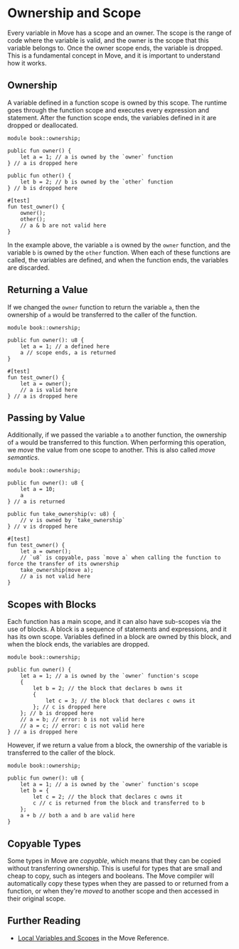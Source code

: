 # Ownership and Scope

Every variable in Move has a scope and an owner. The scope is the range of code where the variable
is valid, and the owner is the scope that this variable belongs to. Once the owner scope ends, the
variable is dropped. This is a fundamental concept in Move, and it is important to understand how it
works.

<!--

- Borrow Checker
- Mention Rust's borrow checker
- Borrowing / References intro

-->

## Ownership

A variable defined in a function scope is owned by this scope. The runtime goes through the function
scope and executes every expression and statement. After the function scope ends, the variables
defined in it are dropped or deallocated.

```move
module book::ownership;

public fun owner() {
    let a = 1; // a is owned by the `owner` function
} // a is dropped here

public fun other() {
    let b = 2; // b is owned by the `other` function
} // b is dropped here

#[test]
fun test_owner() {
    owner();
    other();
    // a & b are not valid here
}
```

In the example above, the variable `a` is owned by the `owner` function, and the variable `b` is
owned by the `other` function. When each of these functions are called, the variables are defined,
and when the function ends, the variables are discarded.

## Returning a Value

If we changed the `owner` function to return the variable `a`, then the ownership of `a` would be
transferred to the caller of the function.

```move
module book::ownership;

public fun owner(): u8 {
    let a = 1; // a defined here
    a // scope ends, a is returned
}

#[test]
fun test_owner() {
    let a = owner();
    // a is valid here
} // a is dropped here
```

## Passing by Value

Additionally, if we passed the variable `a` to another function, the ownership of `a` would be
transferred to this function. When performing this operation, we _move_ the value from one scope to
another. This is also called _move semantics_.

```move
module book::ownership;

public fun owner(): u8 {
    let a = 10;
    a
} // a is returned

public fun take_ownership(v: u8) {
    // v is owned by `take_ownership`
} // v is dropped here

#[test]
fun test_owner() {
    let a = owner();
    // `u8` is copyable, pass `move a` when calling the function to force the transfer of its ownership
    take_ownership(move a);
    // a is not valid here
}
```

## Scopes with Blocks

Each function has a main scope, and it can also have sub-scopes via the use of blocks. A block is a
sequence of statements and expressions, and it has its own scope. Variables defined in a block are
owned by this block, and when the block ends, the variables are dropped.

```move
module book::ownership;

public fun owner() {
    let a = 1; // a is owned by the `owner` function's scope
    {
        let b = 2; // the block that declares b owns it
        {
            let c = 3; // the block that declares c owns it
        }; // c is dropped here
    }; // b is dropped here
    // a = b; // error: b is not valid here
    // a = c; // error: c is not valid here
} // a is dropped here
```

However, if we return a value from a block, the ownership of the variable is transferred to the
caller of the block.

```move
module book::ownership;

public fun owner(): u8 {
    let a = 1; // a is owned by the `owner` function's scope
    let b = {
        let c = 2; // the block that declares c owns it
        c // c is returned from the block and transferred to b
    };
    a + b // both a and b are valid here
}
```

## Copyable Types

Some types in Move are _copyable_, which means that they can be copied without transferring
ownership. This is useful for types that are small and cheap to copy, such as integers and booleans.
The Move compiler will automatically copy these types when they are passed to or returned from a
function, or when they're _moved_ to another scope and then accessed in their original scope.

## Further Reading

- [Local Variables and Scopes](./../../reference/variables) in the Move Reference.
